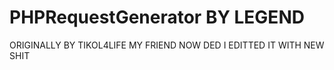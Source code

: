 # PHPRequestGenerator BY LEGEND


ORIGINALLY BY TIKOL4LIFE MY FRIEND NOW DED I EDITTED IT WITH NEW SHIT
